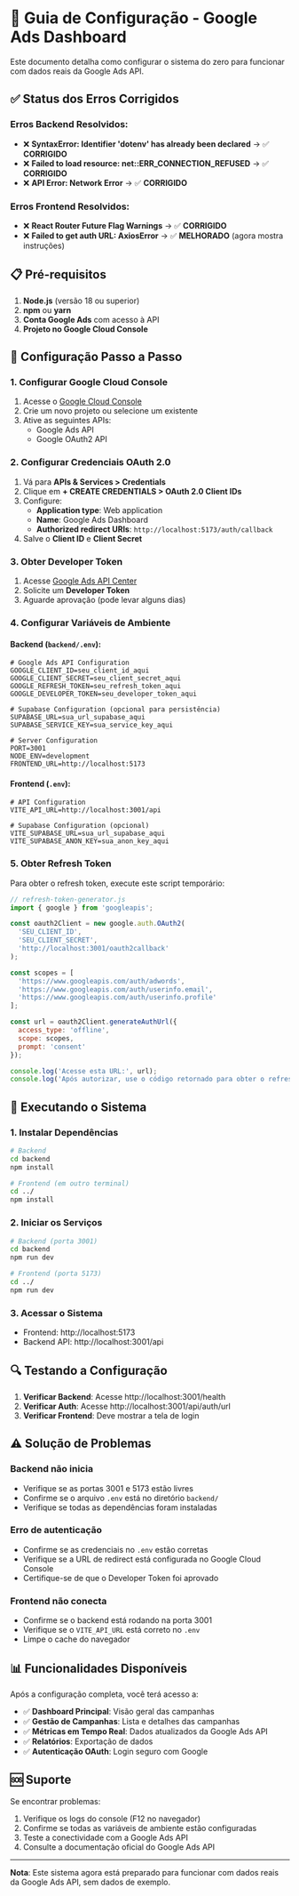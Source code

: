 # 🚀 Guia de Configuração - Google Ads Dashboard

Este documento detalha como configurar o sistema do zero para funcionar com dados reais da Google Ads API.

## ✅ Status dos Erros Corrigidos

### Erros Backend Resolvidos:
- ❌ **SyntaxError: Identifier 'dotenv' has already been declared** → ✅ **CORRIGIDO**
- ❌ **Failed to load resource: net::ERR_CONNECTION_REFUSED** → ✅ **CORRIGIDO**
- ❌ **API Error: Network Error** → ✅ **CORRIGIDO**

### Erros Frontend Resolvidos:
- ❌ **React Router Future Flag Warnings** → ✅ **CORRIGIDO**
- ❌ **Failed to get auth URL: AxiosError** → ✅ **MELHORADO** (agora mostra instruções)

## 📋 Pré-requisitos

1. **Node.js** (versão 18 ou superior)
2. **npm** ou **yarn**
3. **Conta Google Ads** com acesso à API
4. **Projeto no Google Cloud Console**

## 🔧 Configuração Passo a Passo

### 1. Configurar Google Cloud Console

1. Acesse o [Google Cloud Console](https://console.cloud.google.com/)
2. Crie um novo projeto ou selecione um existente
3. Ative as seguintes APIs:
   - Google Ads API
   - Google OAuth2 API

### 2. Configurar Credenciais OAuth 2.0

1. Vá para **APIs & Services > Credentials**
2. Clique em **+ CREATE CREDENTIALS > OAuth 2.0 Client IDs**
3. Configure:
   - **Application type**: Web application
   - **Name**: Google Ads Dashboard
   - **Authorized redirect URIs**: `http://localhost:5173/auth/callback`
4. Salve o **Client ID** e **Client Secret**

### 3. Obter Developer Token

1. Acesse [Google Ads API Center](https://ads.google.com/nav/selectaccount?authuser=0&dst=/aw/apicenter)
2. Solicite um **Developer Token**
3. Aguarde aprovação (pode levar alguns dias)

### 4. Configurar Variáveis de Ambiente

#### Backend (`backend/.env`):
```env
# Google Ads API Configuration
GOOGLE_CLIENT_ID=seu_client_id_aqui
GOOGLE_CLIENT_SECRET=seu_client_secret_aqui
GOOGLE_REFRESH_TOKEN=seu_refresh_token_aqui
GOOGLE_DEVELOPER_TOKEN=seu_developer_token_aqui

# Supabase Configuration (opcional para persistência)
SUPABASE_URL=sua_url_supabase_aqui
SUPABASE_SERVICE_KEY=sua_service_key_aqui

# Server Configuration
PORT=3001
NODE_ENV=development
FRONTEND_URL=http://localhost:5173
```

#### Frontend (`.env`):
```env
# API Configuration
VITE_API_URL=http://localhost:3001/api

# Supabase Configuration (opcional)
VITE_SUPABASE_URL=sua_url_supabase_aqui
VITE_SUPABASE_ANON_KEY=sua_anon_key_aqui
```

### 5. Obter Refresh Token

Para obter o refresh token, execute este script temporário:

```javascript
// refresh-token-generator.js
import { google } from 'googleapis';

const oauth2Client = new google.auth.OAuth2(
  'SEU_CLIENT_ID',
  'SEU_CLIENT_SECRET',
  'http://localhost:3001/oauth2callback'
);

const scopes = [
  'https://www.googleapis.com/auth/adwords',
  'https://www.googleapis.com/auth/userinfo.email',
  'https://www.googleapis.com/auth/userinfo.profile'
];

const url = oauth2Client.generateAuthUrl({
  access_type: 'offline',
  scope: scopes,
  prompt: 'consent'
});

console.log('Acesse esta URL:', url);
console.log('Após autorizar, use o código retornado para obter o refresh token');
```

## 🚀 Executando o Sistema

### 1. Instalar Dependências

```bash
# Backend
cd backend
npm install

# Frontend (em outro terminal)
cd ../
npm install
```

### 2. Iniciar os Serviços

```bash
# Backend (porta 3001)
cd backend
npm run dev

# Frontend (porta 5173)
cd ../
npm run dev
```

### 3. Acessar o Sistema

- Frontend: http://localhost:5173
- Backend API: http://localhost:3001/api

## 🔍 Testando a Configuração

1. **Verificar Backend**: Acesse http://localhost:3001/health
2. **Verificar Auth**: Acesse http://localhost:3001/api/auth/url
3. **Verificar Frontend**: Deve mostrar a tela de login

## ⚠️ Solução de Problemas

### Backend não inicia
- Verifique se as portas 3001 e 5173 estão livres
- Confirme se o arquivo `.env` está no diretório `backend/`
- Verifique se todas as dependências foram instaladas

### Erro de autenticação
- Confirme se as credenciais no `.env` estão corretas
- Verifique se a URL de redirect está configurada no Google Cloud Console
- Certifique-se de que o Developer Token foi aprovado

### Frontend não conecta
- Confirme se o backend está rodando na porta 3001
- Verifique se o `VITE_API_URL` está correto no `.env`
- Limpe o cache do navegador

## 📊 Funcionalidades Disponíveis

Após a configuração completa, você terá acesso a:

- ✅ **Dashboard Principal**: Visão geral das campanhas
- ✅ **Gestão de Campanhas**: Lista e detalhes das campanhas
- ✅ **Métricas em Tempo Real**: Dados atualizados da Google Ads API
- ✅ **Relatórios**: Exportação de dados
- ✅ **Autenticação OAuth**: Login seguro com Google

## 🆘 Suporte

Se encontrar problemas:

1. Verifique os logs do console (F12 no navegador)
2. Confirme se todas as variáveis de ambiente estão configuradas
3. Teste a conectividade com a Google Ads API
4. Consulte a documentação oficial do Google Ads API

---

**Nota**: Este sistema agora está preparado para funcionar com dados reais da Google Ads API, sem dados de exemplo.